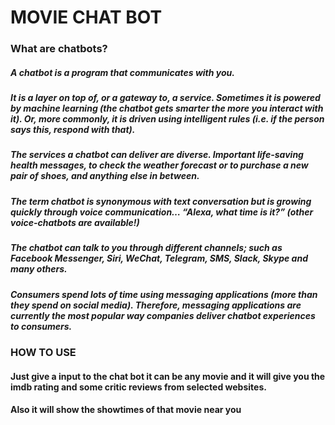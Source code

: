 # MOVIE CHAT BOT

### What are chatbots?
##### A chatbot is a program that communicates with you.
##### It is a layer on top of, or a gateway to, a service. Sometimes it is powered by machine learning (the chatbot gets smarter the more you interact with it). Or, more commonly, it is driven using intelligent rules (i.e. if the person says this, respond with that).
##### The services a chatbot can deliver are diverse. Important life-saving health messages, to check the weather forecast or to purchase a new pair of shoes, and anything else in between.
##### The term chatbot is synonymous with text conversation but is growing quickly through voice communication… “Alexa, what time is it?” (other voice-chatbots are available!)
##### The chatbot can talk to you through different channels; such as Facebook Messenger, Siri, WeChat, Telegram, SMS, Slack, Skype and many others.
##### Consumers spend lots of time using messaging applications (more than they spend on social media). Therefore, messaging applications are currently the most popular way companies deliver chatbot experiences to consumers.


### HOW TO USE
#### Just give a input to the chat bot it can be any movie and it will give you the imdb rating and some critic reviews from selected websites.
#### Also it will show the showtimes of that movie near you
